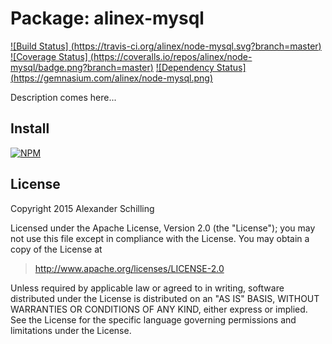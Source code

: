 Package: alinex-mysql
=================================================

[![Build Status] (https://travis-ci.org/alinex/node-mysql.svg?branch=master)](https://travis-ci.org/alinex/node-mysql) 
[![Coverage Status] (https://coveralls.io/repos/alinex/node-mysql/badge.png?branch=master)](https://coveralls.io/r/alinex/node-mysql?branch=master)
[![Dependency Status] (https://gemnasium.com/alinex/node-mysql.png)](https://gemnasium.com/alinex/node-mysql)

Description comes here...


Install
-------------------------------------------------

[![NPM](https://nodei.co/npm/alinex-mysql.png?downloads=true&stars=true)](https://nodei.co/npm/alinex-mysql/)


License
-------------------------------------------------

Copyright 2015 Alexander Schilling

Licensed under the Apache License, Version 2.0 (the "License");
you may not use this file except in compliance with the License.
You may obtain a copy of the License at

>  <http://www.apache.org/licenses/LICENSE-2.0>

Unless required by applicable law or agreed to in writing, software
distributed under the License is distributed on an "AS IS" BASIS,
WITHOUT WARRANTIES OR CONDITIONS OF ANY KIND, either express or implied.
See the License for the specific language governing permissions and
limitations under the License.
